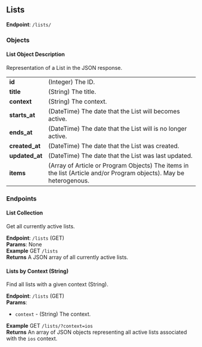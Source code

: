 ## Lists ##
**Endpoint**: `/lists/`

### Objects ###

#### List Object Description ####
Representation of a List in the JSON response.

<table>
  <tr>
    <td><strong>id</strong></td>
    <td>(Integer) The ID.</td>
  </tr>

  <tr>
    <td><strong>title</strong></td>
    <td>(String) The title.</td>
  </tr>

  <tr>
    <td><strong>context</strong></td>
    <td>(String) The context.</td>
  </tr>

  <tr>
    <td><strong>starts_at</strong></td>
    <td>(DateTime) The date that the List will becomes active.</td>
  </tr>

  <tr>
    <td><strong>ends_at</strong></td>
    <td>(DateTime) The date that the List will is no longer active.</td>
  </tr>

  <tr>
    <td><strong>created_at</strong></td>
    <td>(DateTime) The date that the List was created.</td>
  </tr>

  <tr>
    <td><strong>updated_at</strong></td>
    <td>(DateTime) The date that the List was last updated.</td>
  </tr>

  <tr>
    <td><strong>items</strong></td>
    <td>(Array of Article or Program Objects) The items in the list (Article and/or Program objects). May be heterogenous.</td>
  </tr>
</table>

### Endpoints ###

#### List Collection ####
Get all currently active lists.

**Endpoint**: `/lists` (GET)  
**Params**: None  
**Example** GET `/lists`  
**Returns** A JSON array of all currently active lists.  

#### Lists by Context (String) ####
Find all lists with a given context (String).

**Endpoint**: `/lists` (GET)  
**Params**: 
* `context` - (String) The context.

**Example** GET `/lists/?context=ios`  
**Returns** An array of JSON objects representing all active lists associated with the `ios` context.

